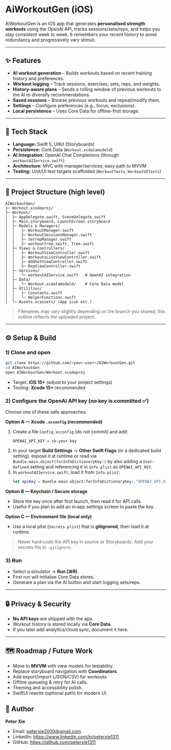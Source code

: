 # AiWorkoutGen (iOS)

AiWorkoutGen is an iOS app that generates **personalised strength workouts** using the OpenAI API, tracks sessions/sets/reps, and helps you stay consistent week to week. It remembers your recent history to avoid redundancy and progressively vary stimuli.

---

## ✨ Features
- **AI workout generation** – Builds workouts based on recent training history and preferences.
- **Workout logging** – Track sessions, exercises, sets, reps, and weights.
- **History-aware plans** – Sends a rolling window of previous workouts to the AI to diversify recommendations.
- **Saved sessions** – Browse previous workouts and repeat/modify them.
- **Settings** – Configure preferences (e.g., focus, exclusions).
- **Local persistence** – Uses Core Data for offline-first storage.

---

## 🧱 Tech Stack
- **Language:** Swift 5, UIKit (Storyboards)
- **Persistence:** Core Data (`Workout.xcdatamodeld`)
- **AI Integration:** OpenAI Chat Completions (through `workoutAIService.swift`)
- **Architecture:** MVC with manager/services; easy path to MVVM
- **Testing:** Unit/UI test targets scaffolded (`WorkoutTests`, `WorkoutUITests`)

---

## 📂 Project Structure (high level)
```
AIWorkoutGen/
├─ Workout.xcodeproj/
├─ Workout/
│  ├─ AppDelegate.swift, SceneDelegate.swift
│  ├─ Main.storyboard, LaunchScreen.storyboard
│  ├─ Models & Managers/
│  │   ├─ WorkoutManager.swift
│  │   ├─ WorkoutSessionsManager.swift
│  │   ├─ SetrepManager.swift
│  │   ├─ workouttree.swift, Tree.swift
│  ├─ Views & Controllers/
│  │   ├─ WorkoutViewController.swift
│  │   ├─ WorkoutsListViewController.swift
│  │   ├─ AddSetViewController.swift
│  │   ├─ RepViewController.swift
│  ├─ Services/
│  │   └─ workoutAIService.swift   # OpenAI integration
│  ├─ Data/
│  │   └─ Workout.xcdatamodeld/    # Core Data model
│  ├─ Utilities/
│  │   ├─ Constants.swift
│  │   └─ HelperFunctions.swift
│  └─ Assets.xcassets/ (App icon etc.)
```

> Filenames may vary slightly depending on the branch you shared; this outline reflects the uploaded project.

---

## ⚙️ Setup & Build

### 1) Clone and open
```bash
git clone https://github.com/<your-user>/AIWorkoutGen.git
cd AIWorkoutGen
open AIWorkoutGen/Workout.xcodeproj
```
- Target: **iOS 15+** (adjust to your project settings)
- Tooling: **Xcode 15+** recommended

### 2) Configure the OpenAI API key (no key is committed ✅)
Choose one of these safe approaches:

**Option A — Xcode `.xcconfig` (recommended)**
1. Create a file `Config.xcconfig` (do not commit) and add:
   ```
   OPENAI_API_KEY = sk-your-key
   ```
2. In your target **Build Settings** → **Other Swift Flags** (or a dedicated build setting), expose it at runtime or read via `Bundle.main.object(forInfoDictionaryKey:)` by also adding a `User-Defined` setting and referencing it in `Info.plist` as `OPENAI_API_KEY`.
3. In `workoutAIService.swift`, load it from `Info.plist`:
   ```swift
   let apiKey = Bundle.main.object(forInfoDictionaryKey: "OPENAI_API_KEY") as? String
   ```

**Option B — Keychain / Secure storage**
- Store the key once after first launch, then read it for API calls.
- Useful if you plan to add an in‑app settings screen to paste the key.

**Option C — Environment file (local only)**
- Use a local plist (`Secrets.plist`) that is **gitignored**, then load it at runtime.

> Never hard‑code the API key in source or Storyboards. Add your secrets file to `.gitignore`.

### 3) Run
- Select a simulator → **Run (⌘R)**.
- First run will initialise Core Data stores.
- Generate a plan via the AI button and start logging sets/reps.

---

## 🔒 Privacy & Security
- **No API keys** are shipped with the app.
- Workout history is stored locally via **Core Data**.
- If you later add analytics/cloud sync, document it here.

---

## 🗺 Roadmap / Future Work
- Move to **MVVM** with view models for testability.
- Replace storyboard navigation with **Coordinators**.
- Add export/import (JSON/CSV) for workouts.
- Offline queueing & retry for AI calls.
- Theming and accessibility polish.
- SwiftUI rewrite (optional path) for modern UI.


## 👤 Author
**Peter Xie**  
- Email: peterxie2000@gmail.com  
- LinkedIn: https://www.linkedin.com/in/peterxie1311  
- GitHub: https://github.com/peterxie1311
